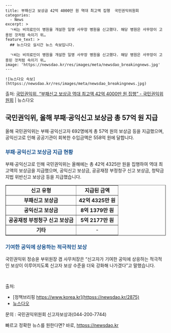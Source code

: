     ---
    title: 부패신고 보상금 42억 4000만 원 역대 최고액 집행  국민권익위원회
    categories:
      - News
    excerpt: >
      ㄱ씨는 비의료인이 병원을 개설한 일명 사무장 병원을 신고했다. 해당 병원은 사무장이 고용된 것처럼 속이기 위…
    feature_text: >
      ## 뉴스다오 실시간 뉴스 속보입니다.
    
      ㄱ씨는 비의료인이 병원을 개설한 일명 사무장 병원을 신고했다. 해당 병원은 사무장이 고용된 것처럼 속이기 위…
    image: 'https://newsdao.kr/res/images/meta/newsdao_breakingnews.jpg'
    ---
    
    ![뉴스다오 속보](httpss://newsdao.kr/res/images/meta/newsdao_breakingnews.jpg)

<p>출처: <a href="httpss://newsdao.kr/2875" rel="dofollow">국민권익위, “부패신고 보상금 역대 최고액 42억 4000만 원 집행” - 국민권익위원회</a> | 뉴스다오</p>

<h2 data-ke-size="size26">국민권익위, 올해 부패·공익신고 보상금 총 57억 원 지급</h2>
<p data-ke-size="size16">올해 국민권익위는 부패·공익신고자 692명에게 총 57억 원의 보상금 등을 지급했으며, 공익신고로 인해 공공기관이 회복한 수입금액은 558억 원에 달합니다.</p>

<h3><b><span style="color: #1a5490;">부패·공익신고 보상금 지급 현황</span></b></h3>
<p data-ke-size="size16">부패·공익신고로 인해 국민권익위는 올해에는 총 42억 4325만 원을 집행하여 역대 최고액의 보상금을 지급했으며, 공익신고 보상금, 공공재정 부정청구 신고 보상금, 청탁금지법 위반신고 보상금 등을 지급했습니다.</p>

<table style="width: 100%;" border="1">
<tbody>
<tr>
<td style="text-align: center; height: 17px;"><b>신고 유형</b></td>
<td style="text-align: center; height: 17px;"><b>지급된 금액</b></td>
</tr>
<tr>
<td style="text-align: center; height: 17px;"><b>부패신고 보상금</b></td>
<td style="text-align: center; height: 17px;"><b>42억 4325만 원</b></td>
</tr>
<tr>
<td style="text-align: center; height: 17px;"><b>공익신고 보상금</b></td>
<td style="text-align: center; height: 17px;"><b>8억 1379만 원</b></td>
</tr>
<tr>
<td style="text-align: center; height: 17px;"><b>공공재정 부정청구 신고 보상금</b></td>
<td style="text-align: center; height: 17px;"><b>5억 2177만 원</b></td>
</tr>
<tr>
<td style="text-align: center; height: 17px;"><b>기타</b></td>
<td style="text-align: center; height: 17px;">-</td>
</tr>
</tbody>
</table>

<h3><b><span style="color: #1a5490;">기여한 공익에 상응하는 적극적인 보상</span></b></h3>
<p data-ke-size="size16">국민권익위 정승윤 부위원장 겸 사무처장은 “신고자가 기여한 공익에 상응하는 적극적인 보상이 이루어지도록 신고자 보상 수준을 더욱 강화해 나가겠다”고 말했습니다.</p>
<p data-ke-size="size16">&nbsp;</p>

출처:
- [정책브리핑 https://www.korea.kr](httpss://newsdao.kr/2875)
- [뉴스다오](httpss://newsdao.kr/2875)

문의 : 국민권익위원회 신고자보상과(044-200-7744) 

빠르고 정확한 뉴스를 원한다면? 바로, <a href="httpss://newsdao.kr" rel="dofollow">httpss://newsdao.kr</a>


    